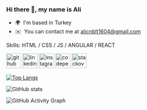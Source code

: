 ### Hi there 👋, my name is Ali
* 🌍  I'm based in Turkey
* ✉️  You can contact me at [alicnblt1604@gmail.com](mailto:alicnblt1604@gmail.com)

Skills: HTML / CSS / JS / ANGULAR / REACT



[<img src='https://cdn.jsdelivr.net/npm/simple-icons@3.0.1/icons/github.svg' alt='github' height='40'>](https://github.com/alicnblt)  [<img src='https://cdn.jsdelivr.net/npm/simple-icons@3.0.1/icons/linkedin.svg' alt='linkedin' height='40'>](https://www.linkedin.com/in/ali-canbolat/)  [<img src='https://cdn.jsdelivr.net/npm/simple-icons@3.0.1/icons/instagram.svg' alt='instagram' height='40'>](https://www.instagram.com/alicnblt16/)  [<img src='https://cdn.jsdelivr.net/npm/simple-icons@3.0.1/icons/codepen.svg' alt='codepen' height='40'>](https://codepen.io/alicnblt)  [<img src='https://cdn.jsdelivr.net/npm/simple-icons@3.0.1/icons/stackoverflow.svg' alt='stackoverflow' height='40'>](https://stackoverflow.com/users/15220246/alİ-canbolat?tab=profile)  

[![Top Langs](https://github-readme-stats.vercel.app/api/top-langs/?username=alicnblt)](https://github.com/anuraghazra/github-readme-stats)

![GitHub stats](https://github-readme-stats.vercel.app/api?username=alicnblt&show_icons=true)  

![GitHub Activity Graph](https://activity-graph.herokuapp.com/graph?username=alicnblt)  

